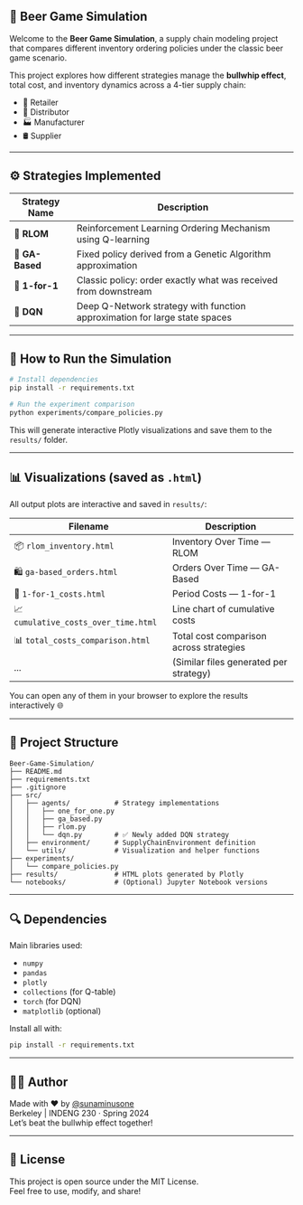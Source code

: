 ## 🍺 Beer Game Simulation

Welcome to the **Beer Game Simulation**, a supply chain modeling project that compares different inventory ordering policies under the classic beer game scenario.

This project explores how different strategies manage the **bullwhip effect**, total cost, and inventory dynamics across a 4-tier supply chain:

- 🛒 Retailer  
- 🏪 Distributor  
- 🏭 Manufacturer  
- 🛢️ Supplier

---

## ⚙️ Strategies Implemented

| Strategy Name      | Description                                                                 |
|--------------------|-----------------------------------------------------------------------------|
| 🤖 **RLOM**         | Reinforcement Learning Ordering Mechanism using Q-learning                 |
| 🧬 **GA-Based**     | Fixed policy derived from a Genetic Algorithm approximation                |
| 🔁 **1-for-1**      | Classic policy: order exactly what was received from downstream            |
| 🧠 **DQN**          | Deep Q-Network strategy with function approximation for large state spaces |

---

## 🧪 How to Run the Simulation

```bash
# Install dependencies
pip install -r requirements.txt

# Run the experiment comparison
python experiments/compare_policies.py
```

This will generate interactive Plotly visualizations and save them to the `results/` folder.

---

## 📊 Visualizations (saved as `.html`)

All output plots are interactive and saved in `results/`:

| Filename                                | Description                               |
|-----------------------------------------|-------------------------------------------|
| 📦 `rlom_inventory.html`                | Inventory Over Time — RLOM                |
| 🛍️ `ga-based_orders.html`              | Orders Over Time — GA-Based               |
| 💸 `1-for-1_costs.html`                 | Period Costs — 1-for-1                    |
| 📈 `cumulative_costs_over_time.html`    | Line chart of cumulative costs            |
| 📊 `total_costs_comparison.html`        | Total cost comparison across strategies   |
| ...                                     | (Similar files generated per strategy)    |

You can open any of them in your browser to explore the results interactively 🌐

---

## 🧱 Project Structure

```
Beer-Game-Simulation/
├── README.md
├── requirements.txt
├── .gitignore
├── src/
│   ├── agents/           # Strategy implementations
│   │   ├── one_for_one.py
│   │   ├── ga_based.py
│   │   ├── rlom.py
│   │   └── dqn.py        # ✅ Newly added DQN strategy
│   ├── environment/      # SupplyChainEnvironment definition
│   └── utils/            # Visualization and helper functions
├── experiments/
│   └── compare_policies.py
├── results/              # HTML plots generated by Plotly
└── notebooks/            # (Optional) Jupyter Notebook versions
```

---

## 🔍 Dependencies

Main libraries used:

- `numpy`
- `pandas`
- `plotly`
- `collections` (for Q-table)
- `torch` (for DQN)
- `matplotlib` (optional)

Install all with:

```bash
pip install -r requirements.txt
```

---

## 👩‍💻 Author

Made with ❤️ by [@sunaminusone](https://github.com/sunaminusone)  
Berkeley | INDENG 230 · Spring 2024  
Let’s beat the bullwhip effect together!

---

## 📎 License

This project is open source under the MIT License.  
Feel free to use, modify, and share!
```




